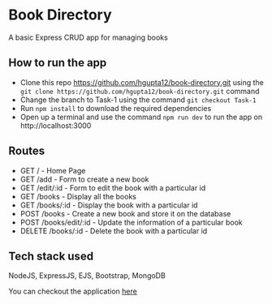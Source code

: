 # Book Directory

A basic Express CRUD app for managing books

## How to run the app

* Clone this repo https://github.com/hgupta12/book-directory.git using the `git clone https://github.com/hgupta12/book-directory.git` command
* Change the branch to Task-1 using the command `git checkout Task-1`
* Run `npm install` to download the required dependencies
* Open up a terminal and use the command `npm run dev` to run the app on http://localhost:3000

## Routes

* GET / - Home Page
* GET /add - Form to create a new book
* GET /edit/:id - Form to edit the book with a particular id
* GET /books - Display all the books
* GET /books/:id - Display the book with a particular id
* POST /books - Create a new book and store it on the database
* POST /books/edit/:id - Update the information of a particular book
* DELETE /books/:id - Delete the book with a particular id

## Tech stack used

NodeJS, ExpressJS, EJS, Bootstrap, MongoDB

You can checkout the application [here](http://wec-book-directory.herokuapp.com/)




